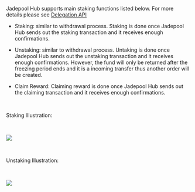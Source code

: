 Jadepool Hub supports main staking functions listed below. For more details please see [Delegation API](https://nbltrust.github.io/jadepool-api-docs/#delegation)

* Staking: similar to withdrawal process. Staking is done once Jadepool Hub sends out the staking transaction and it receives enough confirmations.

* Unstaking: similar to withdrawal process. Untaking is done once Jadepool Hub sends out the unstaking transaction and it receives enough confirmations. However, the fund will only be returned after the freezing period ends and it is a incoming transfer thus another order will be created.

* Claim Reward: Claiming reward is done once Jadepool Hub sends out the claiming transaction and it receives enough confirmations.

<br>

Staking Illustration:

<br>

![](image/staking.png)

<br>

Unstaking Illustration:

<br>

![](image/unstaking.png)